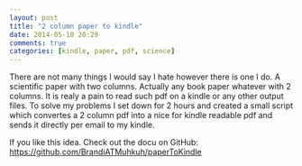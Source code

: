 ```yaml
---
layout: post
title: "2 column paper to kindle"
date: 2014-05-10 20:29
comments: true
categories: [kindle, paper, pdf, science]
---
```

There are not many things I would say I hate however there is one I do. A scientific paper with two columns. Actually any book paper whatever with 2 columns. It is realy a pain to read such pdf on a kindle or any other output files. To solve my problems I set down for 2 hours and created a small script which convertes a 2 column pdf into a nice for kindle readable pdf and sends it directly per email to my kindle. 

If you like this idea. Check out the docu on GitHub: https://github.com/BrandiATMuhkuh/paperToKindle